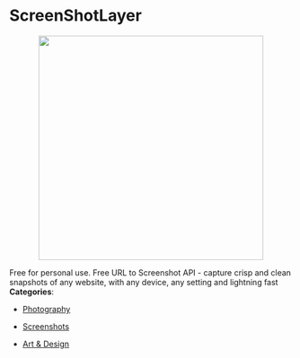# ScreenShotLayer

<p align="center">
    <img width="400" src="https://raw.githubusercontent.com/awesome-apis/awesome-apis/apis/screenshotlayer/logo_256x256.png" />
</p>


Free for personal use. Free URL to Screenshot API - capture crisp and clean snapshots of any website, with any device, any setting and lightning fast
**Categories**:

- [Photography](https://github/awesome-apis/awesome-apis#photography)

- [Screenshots](https://github/awesome-apis/awesome-apis#screenshots)

- [Art & Design](https://github/awesome-apis/awesome-apis#art-and-design)



